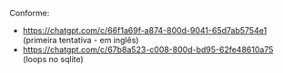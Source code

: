 Conforme: 
- https://chatgpt.com/c/66f1a69f-a874-800d-9041-65d7ab5754e1 (primeira tentativa - em inglês)
- https://chatgpt.com/c/67b8a523-c008-800d-bd95-62fe48610a75 (loops no sqlite)
